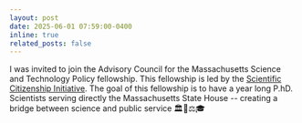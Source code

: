 ```yaml
---
layout: post
date: 2025-06-01 07:59:00-0400
inline: true
related_posts: false
---
```

I was invited to join the Advisory Council for the Massachusetts Science and Technology Policy fellowship. This fellowship is led by the [Scientific Citizenship Initiative](https://scientific-citizenship.org). The goal of this fellowship is to have a year long P.hD. Scientists serving directly the Massachusetts State House -- creating a bridge between science and public service 🏛️📜⚖️🎓
